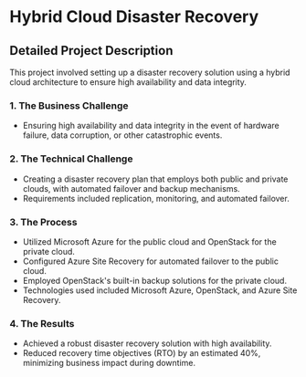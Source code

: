 # Hybrid Cloud Disaster Recovery

## Detailed Project Description
This project involved setting up a disaster recovery solution using a hybrid cloud architecture to ensure high availability and data integrity.

### 1. The Business Challenge
- Ensuring high availability and data integrity in the event of hardware failure, data corruption, or other catastrophic events.

### 2. The Technical Challenge
- Creating a disaster recovery plan that employs both public and private clouds, with automated failover and backup mechanisms.
- Requirements included replication, monitoring, and automated failover.

### 3. The Process
- Utilized Microsoft Azure for the public cloud and OpenStack for the private cloud.
- Configured Azure Site Recovery for automated failover to the public cloud.
- Employed OpenStack's built-in backup solutions for the private cloud.
- Technologies used included Microsoft Azure, OpenStack, and Azure Site Recovery.

### 4. The Results
- Achieved a robust disaster recovery solution with high availability.
- Reduced recovery time objectives (RTO) by an estimated 40%, minimizing business impact during downtime.

